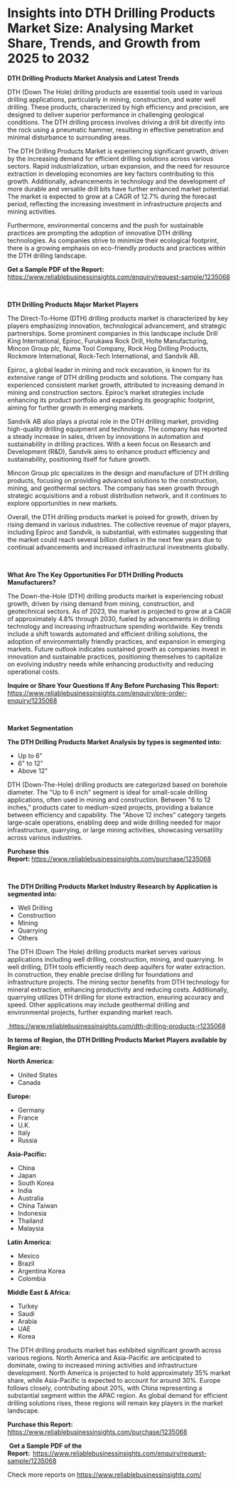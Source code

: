 <p><h1>Insights into DTH Drilling Products Market Size: Analysing Market Share, Trends, and Growth from 2025 to 2032</h1></p><p><strong>DTH Drilling Products Market Analysis and Latest Trends</strong></p>
<p><p>DTH (Down The Hole) drilling products are essential tools used in various drilling applications, particularly in mining, construction, and water well drilling. These products, characterized by high efficiency and precision, are designed to deliver superior performance in challenging geological conditions. The DTH drilling process involves driving a drill bit directly into the rock using a pneumatic hammer, resulting in effective penetration and minimal disturbance to surrounding areas.</p><p>The DTH Drilling Products Market is experiencing significant growth, driven by the increasing demand for efficient drilling solutions across various sectors. Rapid industrialization, urban expansion, and the need for resource extraction in developing economies are key factors contributing to this growth. Additionally, advancements in technology and the development of more durable and versatile drill bits have further enhanced market potential. The market is expected to grow at a CAGR of 12.7% during the forecast period, reflecting the increasing investment in infrastructure projects and mining activities.</p><p>Furthermore, environmental concerns and the push for sustainable practices are prompting the adoption of innovative DTH drilling technologies. As companies strive to minimize their ecological footprint, there is a growing emphasis on eco-friendly products and practices within the DTH drilling landscape.</p></p>
<p><strong>Get a Sample PDF of the Report:&nbsp;</strong> <a href="https://www.reliablebusinessinsights.com/enquiry/request-sample/1235068?utm_campaign=2397&utm_medium=2&utm_source=Github&utm_content=ia&utm_term=17022025&utm_id=dth-drilling-products">https://www.reliablebusinessinsights.com/enquiry/request-sample/1235068</a></p>
<p>&nbsp;</p>
<p><strong>DTH Drilling Products Major Market Players</strong></p>
<p><p>The Direct-To-Home (DTH) drilling products market is characterized by key players emphasizing innovation, technological advancement, and strategic partnerships. Some prominent companies in this landscape include Drill King International, Epiroc, Furukawa Rock Drill, Holte Manufacturing, Mincon Group plc, Numa Tool Company, Rock Hog Drilling Products, Rockmore International, Rock-Tech International, and Sandvik AB.</p><p>Epiroc, a global leader in mining and rock excavation, is known for its extensive range of DTH drilling products and solutions. The company has experienced consistent market growth, attributed to increasing demand in mining and construction sectors. Epiroc’s market strategies include enhancing its product portfolio and expanding its geographic footprint, aiming for further growth in emerging markets.</p><p>Sandvik AB also plays a pivotal role in the DTH drilling market, providing high-quality drilling equipment and technology. The company has reported a steady increase in sales, driven by innovations in automation and sustainability in drilling practices. With a keen focus on Research and Development (R&D), Sandvik aims to enhance product efficiency and sustainability, positioning itself for future growth.</p><p>Mincon Group plc specializes in the design and manufacture of DTH drilling products, focusing on providing advanced solutions to the construction, mining, and geothermal sectors. The company has seen growth through strategic acquisitions and a robust distribution network, and it continues to explore opportunities in new markets.</p><p>Overall, the DTH drilling products market is poised for growth, driven by rising demand in various industries. The collective revenue of major players, including Epiroc and Sandvik, is substantial, with estimates suggesting that the market could reach several billion dollars in the next few years due to continual advancements and increased infrastructural investments globally.</p></p>
<p>&nbsp;</p>
<p><strong>What Are The Key Opportunities For DTH Drilling Products Manufacturers?</strong></p>
<p><p>The Down-the-Hole (DTH) drilling products market is experiencing robust growth, driven by rising demand from mining, construction, and geotechnical sectors. As of 2023, the market is projected to grow at a CAGR of approximately 4.8% through 2030, fueled by advancements in drilling technology and increasing infrastructure spending worldwide. Key trends include a shift towards automated and efficient drilling solutions, the adoption of environmentally friendly practices, and expansion in emerging markets. Future outlook indicates sustained growth as companies invest in innovation and sustainable practices, positioning themselves to capitalize on evolving industry needs while enhancing productivity and reducing operational costs.</p></p>
<p><strong>Inquire or Share Your Questions If Any Before Purchasing This Report:</strong> <a href="https://www.reliablebusinessinsights.com/enquiry/pre-order-enquiry/1235068?utm_campaign=2397&utm_medium=2&utm_source=Github&utm_content=ia&utm_term=17022025&utm_id=dth-drilling-products">https://www.reliablebusinessinsights.com/enquiry/pre-order-enquiry/1235068</a></p>
<p>&nbsp;</p>
<p><strong>Market Segmentation</strong></p>
<p><strong>The DTH Drilling Products Market Analysis by types is segmented into:</strong></p>
<p><ul><li>Up to 6"</li><li>6" to 12"</li><li>Above 12"</li></ul></p>
<p><p>DTH (Down-The-Hole) drilling products are categorized based on borehole diameter. The "Up to 6 inch" segment is ideal for small-scale drilling applications, often used in mining and construction. Between "6 to 12 inches," products cater to medium-sized projects, providing a balance between efficiency and capability. The "Above 12 inches" category targets large-scale operations, enabling deep and wide drilling needed for major infrastructure, quarrying, or large mining activities, showcasing versatility across various industries.</p></p>
<p><strong>Purchase this Report:&nbsp;</strong><a href="https://www.reliablebusinessinsights.com/purchase/1235068?utm_campaign=2397&utm_medium=2&utm_source=Github&utm_content=ia&utm_term=17022025&utm_id=dth-drilling-products">https://www.reliablebusinessinsights.com/purchase/1235068</a></p>
<p>&nbsp;</p>
<p><strong>The DTH Drilling Products Market Industry Research by Application is segmented into:</strong></p>
<p><ul><li>Well Drilling</li><li>Construction</li><li>Mining</li><li>Quarrying</li><li>Others</li></ul></p>
<p><p>The DTH (Down The Hole) drilling products market serves various applications including well drilling, construction, mining, and quarrying. In well drilling, DTH tools efficiently reach deep aquifers for water extraction. In construction, they enable precise drilling for foundations and infrastructure projects. The mining sector benefits from DTH technology for mineral extraction, enhancing productivity and reducing costs. Additionally, quarrying utilizes DTH drilling for stone extraction, ensuring accuracy and speed. Other applications may include geothermal drilling and environmental projects, further expanding market reach.</p></p>
<p><a href="https://www.reliablebusinessinsights.com/dth-drilling-products-r1235068?utm_campaign=2397&utm_medium=2&utm_source=Github&utm_content=ia&utm_term=17022025&utm_id=dth-drilling-products">&nbsp;https://www.reliablebusinessinsights.com/dth-drilling-products-r1235068</a></p>
<p><strong>In terms of Region, the DTH Drilling Products Market Players available by Region are:</strong></p>
<p>
    <p> <strong> North America: </strong>
        <ul>
            <li>United States</li>
            <li>Canada</li>
        </ul>
        </p> 
    <p> <strong> Europe: </strong>
        <ul>
            <li>Germany</li>
            <li>France</li>
            <li>U.K.</li>
            <li>Italy</li>
            <li>Russia</li>
        </ul>
        </p> 
    <p> <strong> Asia-Pacific: </strong>
        <ul>
            <li>China</li>
            <li>Japan</li>
            <li>South Korea</li>
            <li>India</li>
            <li>Australia</li>
            <li>China Taiwan</li>
            <li>Indonesia</li>
            <li>Thailand</li>
            <li>Malaysia</li>
        </ul>
        </p> 
    <p> <strong> Latin America: </strong>
        <ul>
            <li>Mexico</li>
            <li>Brazil</li>
            <li>Argentina Korea</li>
            <li>Colombia</li>
        </ul>
        </p> 
    <p> <strong> Middle East & Africa: </strong>
        <ul>
            <li>Turkey</li>
            <li>Saudi</li>
            <li>Arabia</li>
            <li>UAE</li>
            <li>Korea</li>
        </ul>
    </p>
    </p>
<p><p>The DTH drilling products market has exhibited significant growth across various regions. North America and Asia-Pacific are anticipated to dominate, owing to increased mining activities and infrastructure development. North America is projected to hold approximately 35% market share, while Asia-Pacific is expected to account for around 30%. Europe follows closely, contributing about 20%, with China representing a substantial segment within the APAC region. As global demand for efficient drilling solutions rises, these regions will remain key players in the market landscape.</p></p>
<p><strong>Purchase this Report: </strong><a href="https://www.reliablebusinessinsights.com/purchase/1235068?utm_campaign=2397&utm_medium=2&utm_source=Github&utm_content=ia&utm_term=17022025&utm_id=dth-drilling-products">https://www.reliablebusinessinsights.com/purchase/1235068</a></p>
<p>&nbsp;<strong>Get a Sample PDF of the Report:&nbsp;&nbsp;</strong><a href="https://www.reliablebusinessinsights.com/enquiry/request-sample/1235068?utm_campaign=2397&utm_medium=2&utm_source=Github&utm_content=ia&utm_term=17022025&utm_id=dth-drilling-products">https://www.reliablebusinessinsights.com/enquiry/request-sample/1235068</a></p>
<p><strong></strong></p>
<p>Check more reports on <a href="https://www.reliablebusinessinsights.com/?utm_campaign=2397&utm_medium=2&utm_source=Github&utm_content=ia&utm_term=17022025&utm_id=dth-drilling-products">https://www.reliablebusinessinsights.com/</a></p>